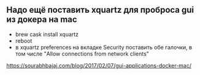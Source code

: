 ## Надо ещё поставить xquartz для проброса gui из докера на mac
- brew cask install xquartz
- reboot
- в xquartz preferences на вкладке Security поставить обе галочки, в том числе "Allow connections from network clients"

https://sourabhbajaj.com/blog/2017/02/07/gui-applications-docker-mac/
